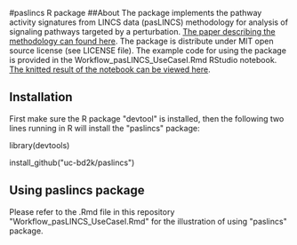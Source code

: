 #paslincs R package
##About
The package implements the pathway activity signatures from LINCS data (pasLINCS) methodology for analysis of signaling pathways targeted by a perturbation. [The paper describing the methodology can found here](https://www.biorxiv.org/content/10.1101/705228v2). The package is distribute under MIT open source license (see LICENSE file). The example code for using the package is provided in the Workflow_pasLINCS_UseCaseI.Rmd RStudio notebook. [The knitted result of the notebook can be viewed here](http://htmlpreview.github.io/?https://github.com/uc-bd2k/paslincs/blob/master/Workflow_pasLINCS_UseCase.html).  


## Installation
First make sure the R package "devtool" is installed, then the following two lines running in R will install the "paslincs" package: 

library(devtools)

install_github("uc-bd2k/paslincs")


## Using paslincs package
Please refer to the .Rmd file in this repository "Workflow_pasLINCS_UseCaseI.Rmd" for the illustration of using "paslincs" package.
